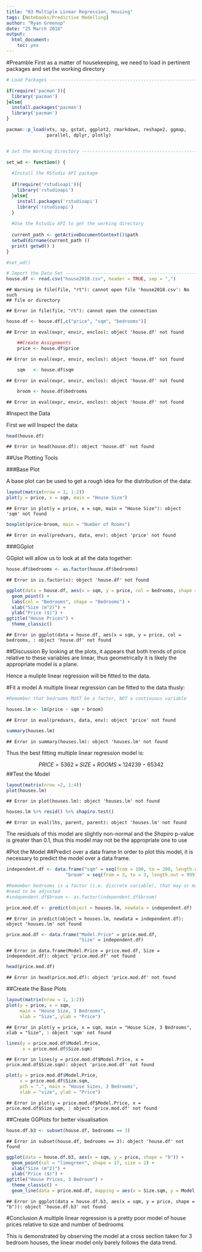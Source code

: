 ```yaml
---
title: "03 Multiple Linear Regression, Housing"
tags: [Notebooks/Predictive Modelling]
author: "Ryan Greenup"
date: "25 March 2018"
output: 
  html_document: 
    toc: yes
---
```




#Preamble
First as a matter of housekeeping, we need to load in pertinent packages and 
set the working directory


```r
# Load Packages -----------------------------------------------------------

if(require('pacman')){
  library('pacman')
}else{
  install.packages('pacman')
  library('pacman')
}

pacman::p_load(xts, sp, gstat, ggplot2, rmarkdown, reshape2, ggmap,
               parallel, dplyr, plotly)


# Set the Working Directory -----------------------------------------------

set_wd <- function() {
  
  #Install the RStudio API package
  
  if(require('rstudioapi')){
    library('rstudioapi')
  }else{
    install.packages('rstudioapi')
    library('rstudioapi')
  }
  
  #Use the Rstudio API to get the working directory
  
  current_path <- getActiveDocumentContext()$path 
  setwd(dirname(current_path ))
  print( getwd() )
}

#set_wd()

# Import the Data Set -----------------------------------------------------
house.df <- read.csv("house2018.csv", header = TRUE, sep = ",")
```

```
## Warning in file(file, "rt"): cannot open file 'house2018.csv': No such
## file or directory
```

```
## Error in file(file, "rt"): cannot open the connection
```

```r
house.df <- house.df[,c("price", "sqm", "bedrooms")]
```

```
## Error in eval(expr, envir, enclos): object 'house.df' not found
```

```r
    ##Create Assignments
    price <- house.df$price
```

```
## Error in eval(expr, envir, enclos): object 'house.df' not found
```

```r
    sqm   <- house.df$sqm
```

```
## Error in eval(expr, envir, enclos): object 'house.df' not found
```

```r
    broom <- house.df$bedrooms
```

```
## Error in eval(expr, envir, enclos): object 'house.df' not found
```

#Inspect the Data

First we will Inspect the data:


```r
head(house.df)
```

```
## Error in head(house.df): object 'house.df' not found
```

##Use Plotting Tools

###Base Plot

A base plot can be used to get a rough idea for the distribution of the data: 

```r
layout(matrix(nrow = 1, 1:2))
plot(y = price, x = sqm, main = "House Size")
```

```
## Error in plot(y = price, x = sqm, main = "House Size"): object 'sqm' not found
```

```r
boxplot(price~broom, main = "Number of Rooms")
```

```
## Error in eval(predvars, data, env): object 'price' not found
```

###GGplot

GGplot will allow us to look at all the data together:


```r
house.df$bedrooms <- as.factor(house.df$bedrooms)
```

```
## Error in is.factor(x): object 'house.df' not found
```

```r
ggplot(data = house.df, aes(x = sqm, y = price, col = bedrooms, shape = bedrooms)) +
  geom_point() +
  labs(col = "Bedrooms", shape = "Bedrooms") +
  xlab("Size (m^2)") +
  ylab("Price ($)") +
ggtitle("House Prices") +
  theme_classic()
```

```
## Error in ggplot(data = house.df, aes(x = sqm, y = price, col = bedrooms, : object 'house.df' not found
```

##Discussion
By looking at the plots, it appears that both trends of price relative to these 
variables are linear,
thus geometrically it is likely the appropriate model is a plane.

Hence a muliple linear regression will be fitted to the data.


#Fit a model
A multiple linear regression can be fitted to the data thusly:

```r
#Remember that bedrooms MUST be a factor, NOT a continuous variable

houses.lm <- lm(price ~ sqm + broom)
```

```
## Error in eval(predvars, data, env): object 'price' not found
```

```r
summary(houses.lm)
```

```
## Error in summary(houses.lm): object 'houses.lm' not found
```

Thus the best fitting multiple linear regression model is:

$$PRICE = 5362 \times SIZE + ROOMS \times 124239 - 65342$$
##Test the Model


```r
layout(matrix(nrow =2, 1:4))
plot(houses.lm)
```

```
## Error in plot(houses.lm): object 'houses.lm' not found
```

```r
houses.lm %>% resid() %>% shapiro.test()
```

```
## Error in eval(lhs, parent, parent): object 'houses.lm' not found
```

The residuals of this model are slightly non-normal and the *Shapiro* p-value 
is greater than 0.1, thus this model may not be the appropriate one to use 

#Plot the Model
##Predict over a data frame
In order to plot this model, it is necessary to predict the model over a data frame.


```r
independent.df <- data.frame("sqm" = seq(from = 100, to = 200, length.out = 999),
                      "broom" = seq(from = 3, to = 3, length.out = 999))

#Remember bedrooms is a factor (i.e. discrete variable), that may or may not 
#need to be adjusted
#independent.df$broom <- as.factor(independent.df$broom)

price.mod.df <- predict(object = houses.lm, newdata = independent.df)
```

```
## Error in predict(object = houses.lm, newdata = independent.df): object 'houses.lm' not found
```

```r
price.mod.df <- data.frame("Model.Price" = price.mod.df,
                           "Size" = independent.df)
```

```
## Error in data.frame(Model.Price = price.mod.df, Size = independent.df): object 'price.mod.df' not found
```

```r
head(price.mod.df)
```

```
## Error in head(price.mod.df): object 'price.mod.df' not found
```

##Create the Base Plots


```r
layout(matrix(nrow = 1, 1:2))
plot(y = price, x = sqm, 
     main = "House Size, 3 Bedrooms",
     xlab = "Size", ylab = "Price")
```

```
## Error in plot(y = price, x = sqm, main = "House Size, 3 Bedrooms", xlab = "Size", : object 'sqm' not found
```

```r
lines(y = price.mod.df$Model.Price,
      x = price.mod.df$Size.sqm)
```

```
## Error in lines(y = price.mod.df$Model.Price, x = price.mod.df$Size.sqm): object 'price.mod.df' not found
```

```r
plot(y = price.mod.df$Model.Price,
     x = price.mod.df$Size.sqm,
     pch = ".", main = "House Sizes, 3 Bedrooms",
     xlab = "size", ylab = "Price")
```

```
## Error in plot(y = price.mod.df$Model.Price, x = price.mod.df$Size.sqm, : object 'price.mod.df' not found
```

##Create GGPlots for better visualisation


```r
house.df.b3 <- subset(house.df, bedrooms == 3)
```

```
## Error in subset(house.df, bedrooms == 3): object 'house.df' not found
```

```r
ggplot(data = house.df.b3, aes(x = sqm, y = price, shape = "b")) +
  geom_point(col = "limegreen", shape = 17, size = 2) +
  xlab("Size (m^2)") +
  ylab("Price ($)") +
ggtitle("House Prices, 3 Bedroom") +
  theme_classic() +
  geom_line(data = price.mod.df, mapping = aes(x = Size.sqm, y = Model.Price), col = "skyblue", lwd = 2)
```

```
## Error in ggplot(data = house.df.b3, aes(x = sqm, y = price, shape = "b")): object 'house.df.b3' not found
```

#Conclusion
A multiple linear regression is a pretty poor model of house prices relative 
to size and number of bedrooms

This is demonstrated by observing the model at a cross section 
taken for 3 bedroom houses, the linear model only barely follows 
the data trend.
